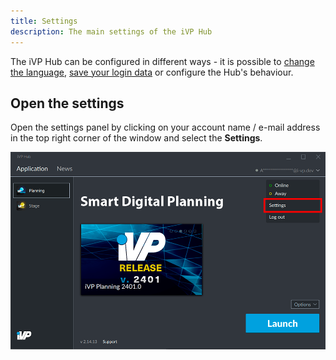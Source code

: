 ```yaml
---
title: Settings
description: The main settings of the iVP Hub
---
```


The iVP Hub can be configured in different ways - it is possible to [change the language](./launcher-language.md), [save your login data](./remember-me-option.md) or configure the Hub's behaviour.

## Open the settings

Open the settings panel by clicking on your account name / e-mail address in the top right corner of the window and select the __Settings__.

![Open the settings](../../../.gitbook/assets/hub_settings.png)